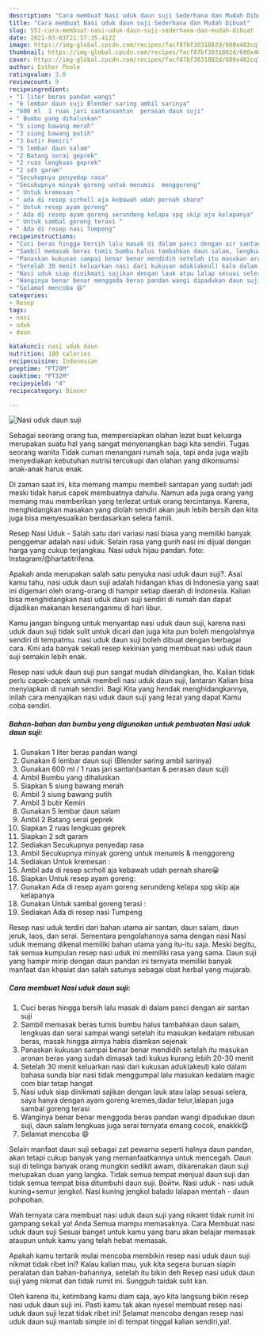 ```yaml
---
description: "Cara membuat Nasi uduk daun suji Sederhana dan Mudah Dibuat"
title: "Cara membuat Nasi uduk daun suji Sederhana dan Mudah Dibuat"
slug: 551-cara-membuat-nasi-uduk-daun-suji-sederhana-dan-mudah-dibuat
date: 2021-03-03T21:57:35.412Z
image: https://img-global.cpcdn.com/recipes/facf87bf3031882d/680x482cq70/nasi-uduk-daun-suji-foto-resep-utama.jpg
thumbnail: https://img-global.cpcdn.com/recipes/facf87bf3031882d/680x482cq70/nasi-uduk-daun-suji-foto-resep-utama.jpg
cover: https://img-global.cpcdn.com/recipes/facf87bf3031882d/680x482cq70/nasi-uduk-daun-suji-foto-resep-utama.jpg
author: Esther Poole
ratingvalue: 3.8
reviewcount: 9
recipeingredient:
- "1 liter beras pandan wangi"
- "6 lembar daun suji Blender saring ambil sarinya"
- "600 ml  1 ruas jari santansantan  perasan daun suji"
- " Bumbu yang dihaluskan"
- "5 siung bawang merah"
- "3 siung bawang putih"
- "3 butir Kemiri"
- "5 lembar daun salam"
- "2 Batang serai geprek"
- "2 ruas lengkuas geprek"
- "2 sdt garam"
- "Secukupnya penyedap rasa"
- "Secukupnya minyak goreng untuk menumis  menggoreng"
- " Untuk kremesan "
- " ada di resep scrholl aja kebawah udah pernah share"
- " Untuk resep ayam goreng"
- " Ada di resep ayam goreng serundeng kelapa spg skip aja kelapanya"
- " Untuk sambal goreng terasi "
- " Ada di resep nasi Tumpeng"
recipeinstructions:
- "Cuci beras hingga bersih lalu masak di dalam panci dengan air santan suji"
- "Sambil memasak beras tumis bumbu halus tambahkan daun salam, lengkuas dan serai sampai wangi setelah itu masukan kedalam rebusan beras, masak hingga airnya habis diamkan sejenak"
- "Panaskan kukusan sampai benar benar mendidih setelah itu masukan aronan beras yang sudah dimasak tadi kukus kurang lebih 20-30 menit"
- "Setelah 30 menit keluarkan nasi dari kukusan aduk(akeul) kalo dalam bahasa sunda biar nasi tidak menggumpal lalu masukan kedalam magic com biar tetap hangat"
- "Nasi uduk siap dinikmati sajikan dengan lauk atau lalap sesuai selera, saya hanya dengan ayam goreng kremes,dadar telur,lalapan juga sambal goreng terasi"
- "Wanginya benar benar menggoda beras pandan wangi dipadukan daun suji, daun salam lengkuas juga serai ternyata emang cocok, enakkk😋"
- "Selamat mencoba 😄"
categories:
- Resep
tags:
- nasi
- uduk
- daun

katakunci: nasi uduk daun 
nutrition: 180 calories
recipecuisine: Indonesian
preptime: "PT28M"
cooktime: "PT32M"
recipeyield: "4"
recipecategory: Dinner

---
```



![Nasi uduk daun suji](https://img-global.cpcdn.com/recipes/facf87bf3031882d/680x482cq70/nasi-uduk-daun-suji-foto-resep-utama.jpg)

Sebagai seorang orang tua, mempersiapkan olahan lezat buat keluarga merupakan suatu hal yang sangat menyenangkan bagi kita sendiri. Tugas seorang  wanita Tidak cuman menangani rumah saja, tapi anda juga wajib menyediakan kebutuhan nutrisi tercukupi dan olahan yang dikonsumsi anak-anak harus enak.

Di zaman  saat ini, kita memang mampu membeli santapan yang sudah jadi meski tidak harus capek membuatnya dahulu. Namun ada juga orang yang memang mau memberikan yang terlezat untuk orang tercintanya. Karena, menghidangkan masakan yang diolah sendiri akan jauh lebih bersih dan kita juga bisa menyesuaikan berdasarkan selera famili. 

Resep Nasi Uduk - Salah satu dari variasi nasi biasa yang memiliki banyak penggemar adalah nasi uduk. Selain rasa yang gurih nasi ini dijual dengan harga yang cukup terjangkau. Nasi uduk hijau pandan. foto: Instagram/@hartatitrifena.

Apakah anda merupakan salah satu penyuka nasi uduk daun suji?. Asal kamu tahu, nasi uduk daun suji adalah hidangan khas di Indonesia yang saat ini digemari oleh orang-orang di hampir setiap daerah di Indonesia. Kalian bisa menghidangkan nasi uduk daun suji sendiri di rumah dan dapat dijadikan makanan kesenanganmu di hari libur.

Kamu jangan bingung untuk menyantap nasi uduk daun suji, karena nasi uduk daun suji tidak sulit untuk dicari dan juga kita pun boleh mengolahnya sendiri di tempatmu. nasi uduk daun suji boleh dibuat dengan berbagai cara. Kini ada banyak sekali resep kekinian yang membuat nasi uduk daun suji semakin lebih enak.

Resep nasi uduk daun suji pun sangat mudah dihidangkan, lho. Kalian tidak perlu capek-capek untuk membeli nasi uduk daun suji, lantaran Kalian bisa menyiapkan di rumah sendiri. Bagi Kita yang hendak menghidangkannya, inilah cara menyajikan nasi uduk daun suji yang lezat yang dapat Kamu coba sendiri.

<!--inarticleads1-->

##### Bahan-bahan dan bumbu yang digunakan untuk pembuatan Nasi uduk daun suji:

1. Gunakan 1 liter beras pandan wangi
1. Gunakan 6 lembar daun suji (Blender saring ambil sarinya)
1. Gunakan 600 ml / 1 ruas jari santan(santan &amp; perasan daun suji)
1. Ambil  Bumbu yang dihaluskan
1. Siapkan 5 siung bawang merah
1. Ambil 3 siung bawang putih
1. Ambil 3 butir Kemiri
1. Gunakan 5 lembar daun salam
1. Ambil 2 Batang serai geprek
1. Siapkan 2 ruas lengkuas geprek
1. Siapkan 2 sdt garam
1. Sediakan Secukupnya penyedap rasa
1. Ambil Secukupnya minyak goreng untuk menumis &amp; menggoreng
1. Sediakan  Untuk kremesan :
1. Ambil  ada di resep scrholl aja kebawah udah pernah share😀
1. Siapkan  Untuk resep ayam goreng:
1. Gunakan  Ada di resep ayam goreng serundeng kelapa spg skip aja kelapanya
1. Gunakan  Untuk sambal goreng terasi :
1. Sediakan  Ada di resep nasi Tumpeng


Resep nasi uduk terdiri dari bahan utama air santan, daun salam, daun jeruk, laos, dan serai. Sementara pengolahannya sama dengan nasi Nasi uduk memang dikenal memiliki bahan utama yang itu-itu saja. Meski begitu, tak semua kumpulan resep nasi uduk ini memiliki rasa yang sama. Daun suji yang hampir mirip dengan daun pandan ini ternyata memiliki banyak manfaat dan khasiat dan salah satunya sebagai obat herbal yang mujarab. 

<!--inarticleads2-->

##### Cara membuat Nasi uduk daun suji:

1. Cuci beras hingga bersih lalu masak di dalam panci dengan air santan suji
1. Sambil memasak beras tumis bumbu halus tambahkan daun salam, lengkuas dan serai sampai wangi setelah itu masukan kedalam rebusan beras, masak hingga airnya habis diamkan sejenak
1. Panaskan kukusan sampai benar benar mendidih setelah itu masukan aronan beras yang sudah dimasak tadi kukus kurang lebih 20-30 menit
1. Setelah 30 menit keluarkan nasi dari kukusan aduk(akeul) kalo dalam bahasa sunda biar nasi tidak menggumpal lalu masukan kedalam magic com biar tetap hangat
1. Nasi uduk siap dinikmati sajikan dengan lauk atau lalap sesuai selera, saya hanya dengan ayam goreng kremes,dadar telur,lalapan juga sambal goreng terasi
1. Wanginya benar benar menggoda beras pandan wangi dipadukan daun suji, daun salam lengkuas juga serai ternyata emang cocok, enakkk😋
1. Selamat mencoba 😄


Selain manfaat daun suji sebagai zat pewarna seperti halnya daun pandan, akan tetapi cukup banyak yang memanfaatkannya untuk mencegah. Daun suji di telinga banyak orang mungkin sedikit awam, dikarenakan daun suji merupakan duan yang langka. Tidak semua tempat menjual daun suji dan tidak semua tempat bisa ditumbuhi daun suji. Войти. Nasi uduk - nasi uduk kuning+semur jengkol. Nasi kuning jengkol balado lalapan mentah - daun pohpohan. 

Wah ternyata cara membuat nasi uduk daun suji yang nikamt tidak rumit ini gampang sekali ya! Anda Semua mampu memasaknya. Cara Membuat nasi uduk daun suji Sesuai banget untuk kamu yang baru akan belajar memasak ataupun untuk kamu yang telah hebat memasak.

Apakah kamu tertarik mulai mencoba membikin resep nasi uduk daun suji nikmat tidak ribet ini? Kalau kalian mau, yuk kita segera buruan siapin peralatan dan bahan-bahannya, setelah itu bikin deh Resep nasi uduk daun suji yang nikmat dan tidak rumit ini. Sungguh taidak sulit kan. 

Oleh karena itu, ketimbang kamu diam saja, ayo kita langsung bikin resep nasi uduk daun suji ini. Pasti kamu tak akan nyesel membuat resep nasi uduk daun suji lezat tidak ribet ini! Selamat mencoba dengan resep nasi uduk daun suji mantab simple ini di tempat tinggal kalian sendiri,ya!.

